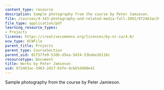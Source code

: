 ```yaml
---
content_type: resource
description: Sample photography from the course by Peter Jamieson.
file: /courses/4-343-photography-and-related-media-fall-2002/972463ac39632d17b5fedcbb5dd80e41_peter.pdf
file_type: application/pdf
learning_resource_types:
- Projects
license: https://creativecommons.org/licenses/by-nc-sa/4.0/
ocw_type: OCWFile
parent_title: Projects
parent_type: CourseSection
parent_uid: 01f57fe9-53db-d5ea-5d24-33babe26118c
resourcetype: Document
title: Works by Peter Jamieson
uid: 972463ac-3963-2d17-b5fe-dcbb5dd80e41
---
```

Sample photography from the course by Peter Jamieson.